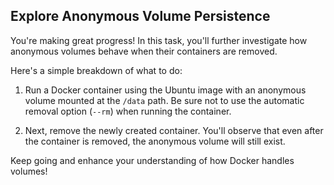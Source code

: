 ## Explore Anonymous Volume Persistence

You're making great progress! In this task, you'll further investigate how anonymous volumes behave when their containers are removed.

Here's a simple breakdown of what to do:

1. Run a Docker container using the Ubuntu image with an anonymous volume mounted at the `/data` path. Be sure not to use the automatic removal option (`--rm`) when running the container.

2. Next, remove the newly created container. You'll observe that even after the container is removed, the anonymous volume will still exist.

Keep going and enhance your understanding of how Docker handles volumes!